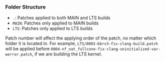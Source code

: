 
### Folder Structure

* `.`: Patches applied to both MAIN and LTS builds
* `MAIN`: Patches only applied to MAIN builds
* `LTS`: Patches only applied to LTS builds

Patch number will affect the applying order of the patch, no matter which folder it is located in. For example, `LTS/0003-bbrv3-fix-clang-build.patch` will be applied before `0004-nf_nat_fullcone-fix-clang-uninitialized-var-werror.patch`, if we are building the LTS kernel.